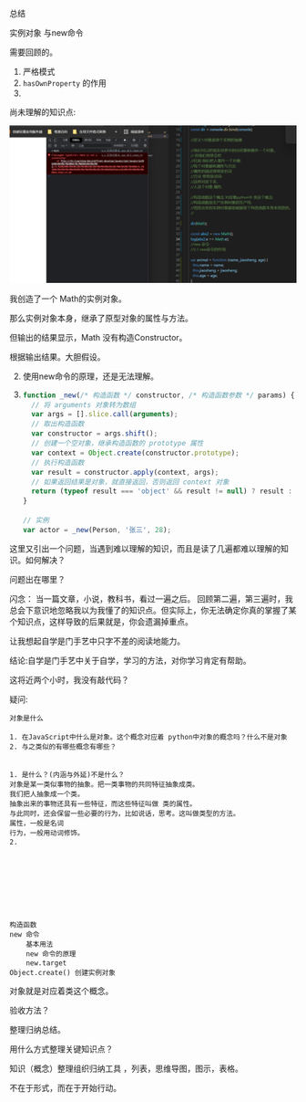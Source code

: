 总结

实例对象 与new命令

需要回顾的。
1. 严格模式
2. `hasOwnProperty` 的作用
3. ​



尚未理解的知识点:

![64731584056](1647315840561.png)

我创造了一个 Math的实例对象。

那么实例对象本身，继承了原型对象的属性与方法。

但输出的结果显示，Math 没有构造Constructor。

根据输出结果。大胆假设。

2.  使用new命令的原理，还是无法理解。

3.  ```javascript
    function _new(/* 构造函数 */ constructor, /* 构造函数参数 */ params) {
      // 将 arguments 对象转为数组
      var args = [].slice.call(arguments);
      // 取出构造函数
      var constructor = args.shift();
      // 创建一个空对象，继承构造函数的 prototype 属性
      var context = Object.create(constructor.prototype);
      // 执行构造函数
      var result = constructor.apply(context, args);
      // 如果返回结果是对象，就直接返回，否则返回 context 对象
      return (typeof result === 'object' && result != null) ? result : context;
    }

    // 实例
    var actor = _new(Person, '张三', 28);
    ```

这里又引出一个问题，当遇到难以理解的知识，而且是读了几遍都难以理解的知识。如何解决？

问题出在哪里？



闪念：
当一篇文章，小说，教科书，看过一遍之后。
回顾第二遍，第三遍时，我总会下意识地忽略我以为我懂了的知识点。但实际上，你无法确定你真的掌握了某个知识点，这样导致的后果就是，你会遗漏掉重点。

让我想起自学是门手艺中只字不差的阅读地能力。

结论:自学是门手艺中关于自学，学习的方法，对你学习肯定有帮助。



这将近两个小时，我没有敲代码？

疑问:



    对象是什么
    
    1. 在JavaScript中什么是对象。这个概念对应着 python中对象的概念吗？什么不是对象
    2. 与之类似的有哪些概念有哪些？
    
    
    1. 是什么？(内涵与外延)不是什么？
    对象是某一类似事物的抽象。把一类事物的共同特征抽象成类。
    我们把人抽象成一个类。
    抽象出来的事物还具有一些特征，而这些特征叫做 类的属性。
    与此同时，还会保留一些必要的行为，比如说话，思考。这叫做类型的方法。
    属性，一般是名词
    行为，一般用动词修饰。
    2. 
    
    
    
    
    
    
    
    
    构造函数
    new 命令
        基本用法
        new 命令的原理
        new.target
    Object.create() 创建实例对象


对象就是对应着类这个概念。



验收方法？

整理归纳总结。



用什么方式整理关键知识点？

知识（概念）整理组织归纳工具 ，列表，思维导图，图示，表格。

不在于形式，而在于开始行动。